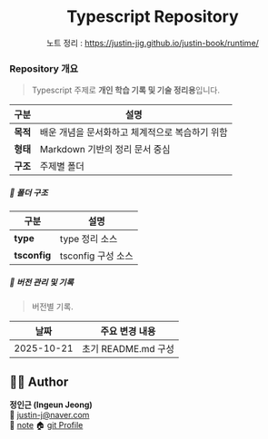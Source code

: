 

<h1 align="center">Typescript Repository</h1>
<p align="center">
  <span>노트 정리 : <a href="https://justin-jig.github.io/justin-book/runtime/">https://justin-jig.github.io/justin-book/runtime/</a></span><br/>
</p>


### Repository 개요
> Typescript  주제로 **개인 학습 기록 및 기술 정리용**입니다.  

| 구분 | 설명 |
|------|------|
| **목적** | 배운 개념을 문서화하고 체계적으로 복습하기 위함 |
| **형태** | Markdown 기반의 정리 문서 중심 |
| **구조** | 주제별 폴더 |

##### 📂 폴더 구조
| 구분 | 설명 |
|------|------|
| **type** | type 정리 소스|
| **tsconfig** | tsconfig 구성 소스 |


##### 🧾 버전 관리 및 기록
> 버전별 기록.

| 날짜 | 주요 변경 내용 |
|------|----------------|
| 2025-10-21 | 초기 README.md 구성 |



## 🧑‍💻 Author
**정인근 (Ingeun Jeong)**  
📧 [justin-j@naver.com](mailto:justin-j@naver.com)  
🧾 [note](https://justin-jig.github.io/justin-book)
🏠 [git Profile](https://github.com/justin-jig)
